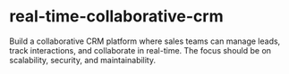 # real-time-collaborative-crm
Build a collaborative CRM platform where sales teams can manage leads, track interactions, and collaborate in real-time. The focus should be on scalability, security, and maintainability.
